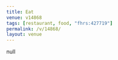 ```yaml
---
title: Eat
venue: v14868
tags: [restaurant, food, "fhrs:427719"]
permalink: /v/14868/
layout: venue
---
```

null